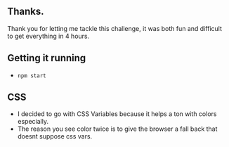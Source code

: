 ## Thanks.

Thank you for letting me tackle this challenge, it was both fun and difficult to get everything in 4 hours.

## Getting it running
- `npm start`

## CSS

- I decided to go with CSS Variables because it helps a ton with colors especially.
- The reason you see color twice is to give the browser a fall back that doesnt suppose css vars.

